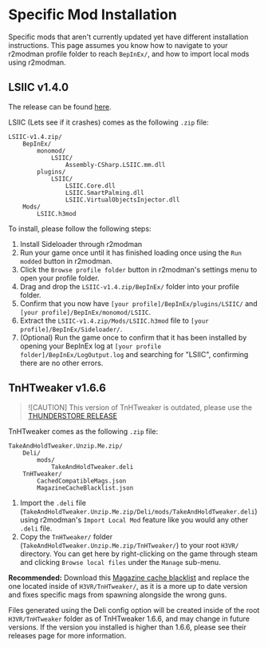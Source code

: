 # Specific Mod Installation

Specific mods that aren't currently updated yet have different installation instructions. This page assumes you know how to navigate to your r2modman profile folder to reach `BepInEx/`, and how to import local mods using r2modman.

## LSIIC v1.4.0

The release can be found [here](https://github.com/BlockBuilder57/LSIIC/releases/tag/v1.4).

LSIIC (Lets see if it crashes) comes as the following `.zip` file:

```text
LSIIC-v1.4.zip/
    BepInEx/
        monomod/
            LSIIC/
                Assembly-CSharp.LSIIC.mm.dll
        plugins/
            LSIIC/
                LSIIC.Core.dll
                LSIIC.SmartPalming.dll
                LSIIC.VirtualObjectsInjector.dll
    Mods/
        LSIIC.h3mod
```

To install, please follow the following steps:

1. Install Sideloader through r2modman
2. Run your game once until it has finished loading once using the `Run modded` button in r2modman.
3. Click the `Browse profile folder` button in r2modman's settings menu to open your profile folder.
4. Drag and drop the `LSIIC-v1.4.zip/BepInEx/` folder into your profile folder.
5. Confirm that you now have `[your profile]/BepInEx/plugins/LSIIC/` and `[your profile]/BepInEx/monomod/LSIIC`.
6. Extract the `LSIIC-v1.4.zip/Mods/LSIIC.h3mod` file to `[your profile]/BepInEx/Sideloader/`.
7. (Optional) Run the game once to confirm that it has been installed by opening your BepInEx log at `[your profile folder]/BepInEx/LogOutput.log` and searching for "LSIIC", confirming there are no other errors.

## TnHTweaker v1.6.6

> ![CAUTION]
> This version of TnHTweaker is outdated, please use the [THUNDERSTORE RELEASE](https://h3vr.thunderstore.io/package/devyndamonster/TakeAndHoldTweaker/)

TnHTweaker comes as the following `.zip` file:

```text
TakeAndHoldTweaker.Unzip.Me.zip/
    Deli/
        mods/
            TakeAndHoldTweaker.deli
    TnHTweaker/
        CachedCompatibleMags.json
        MagazineCacheBlacklist.json
```

1. Import the `.deli` file (`TakeAndHoldTweaker.Unzip.Me.zip/Deli/mods/TakeAndHoldTweaker.deli`) using r2modman's `Import Local Mod` feature like you would any other `.deli` file.
2. Copy the `TnHTweaker/` folder (`TakeAndHoldTweaker.Unzip.Me.zip/TnHTweaker/`) to your root `H3VR/` directory. You can get here by right-clicking on the game through steam and clicking `Browse local files` under the `Manage` sub-menu.

**Recommended:** Download this [Magazine cache blacklist](Files/MagazineCacheBlacklist.json) and replace the one located inside of `H3VR/TnHTweaker/`, as it is a more up to date version and fixes specific mags from spawning alongside the wrong guns.

Files generated using the Deli config option will be created inside of the root `H3VR/TnHTweaker` folder as of TnHTweaker 1.6.6, and may change in future versions. If the version you installed is higher than 1.6.6, please see their releases page for more information.
